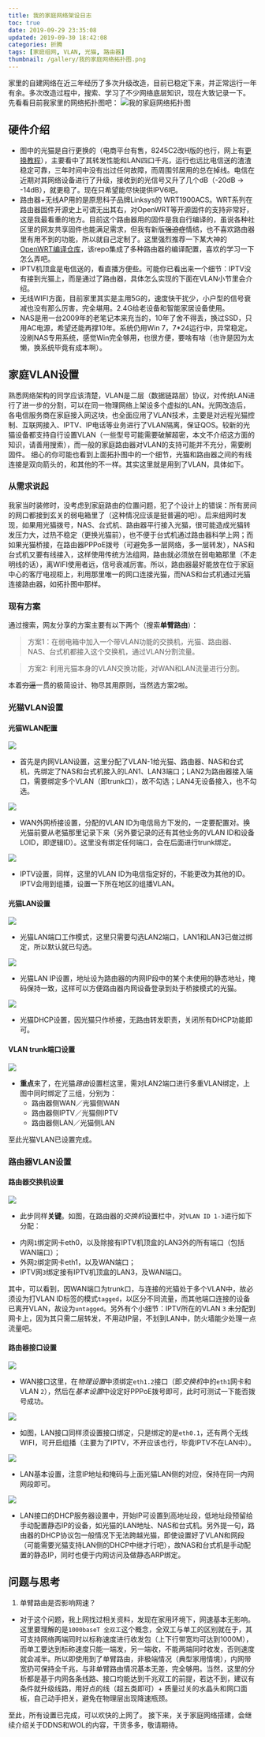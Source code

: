 ```yaml
---
title: 我的家庭网络架设日志
toc: true
date: 2019-09-29 23:35:08
updated: 2019-09-30 18:42:08
categories: 折腾
tags: [家庭组网, VLAN, 光猫, 路由器]
thumbnail: /gallery/我的家庭网络拓扑图.png
---
```


家里的自建网络在近三年经历了多次升级改造，目前已稳定下来，并正常运行一年有余。多次改造过程中，搜索、学习了不少网络底层知识，现在大致记录一下。
先看看目前我家里的网络拓扑图吧：
![我的家庭网络拓扑图](/gallery/我的家庭网络拓扑图.png)

## 硬件介绍
* 图中的光猫是自行更换的（电商平台有售，8245C2改H版的也行，网上有[更换教程](https://post.smzdm.com/p/738418/)），主要看中了其转发性能和LAN四口千兆，运行也远比电信送的渣渣稳定可靠，三年时间中没有出过任何故障，而周围邻居用的总在掉线。电信在近期对其网络设备进行了升级，接收到的光信号又升了几个dB（-20dB -> -14dB），就更稳了。现在只希望能尽快提供IPV6吧。
* 路由器+无线AP用的是原思科子品牌Linksys的 WRT1900ACS。WRT系列在路由器固件开源史上可谓无出其右，对OpenWRT等开源固件的支持非常好，这是我最看重的地方。目前这个路由器用的固件是我自行编译的，虽说各种社区里的网友共享固件也能满足需求，但我有新版~~强迫症~~情结，也不喜欢路由器里有用不到的功能，所以就自己定制了。这里强烈推荐一下某大神的[OpenWRT编译仓库](https://github.com/coolsnowwolf/lede)，该repo集成了多种路由器的编译配置，喜欢的学习一下怎么弄吧。
* IPTV机顶盒是电信送的，看直播方便些。可能你已看出来一个细节：IPTV没有接到光猫上，而是通过了路由器，具体怎么实现的下面在VLAN小节里会介绍。
* 无线WIFI方面，目前家里其实是主用5G的，速度快干扰少，小户型的信号衰减也没有那么厉害，完全堪用。2.4G给老设备和智能家居设备使用。
* NAS是用一台2009年的老笔记本来充当的，10年了舍不得丢，换过SSD，只用AC电源，希望还能再撑10年。系统仍用Win 7，7*24运行中，异常稳定。没刷NAS专用系统，感觉Win完全够用，也很方便，要啥有啥（也许是因为太懒，换系统毕竟有成本啊）。

## 家庭VLAN设置
熟悉网络架构的同学应该清楚，VLAN是二层（数据链路层）协议，对传统LAN进行了进一步的分割，可以在同一物理网络上架设多个虚拟的LAN。光网改造后，各电信服务商在家庭接入网这块，也全面应用了VLAN技术，主要是对远程光猫控制、互联网接入、IPTV、IP电话等业务进行了VLAN隔离，保证QOS。较新的光猫设备都支持自行设置VLAN（一些型号可能需要破解超密，本文不介绍这方面的知识，请善用搜索），而一般的家庭路由器对VLAN的支持可能并不充分，需要刷固件。
细心的你可能也看到上面拓扑图中的一个细节，光猫和路由器之间的有线连接是双向箭头的，和其他的不一样。其实这里就是用到了VLAN，具体如下。
### 从需求说起
我家当时装修时，没考虑到家庭路由的位置问题，犯了个设计上的错误：所有房间的网口都接到玄关的弱电箱里了（这种情况应该是挺普遍的吧）。后来组网时发现，如果用光猫拨号，NAS、台式机、路由器平行接入光猫，很可能造成光猫转发压力大，过热不稳定（更换光猫前），也不便于台式机通过路由器科学上网；而如果光猫桥接，在路由器PPPoE拨号（可避免多一层网络，多一层转发），NAS和台式机又要有线接入，这样使用传统方法组网，路由就必须放在弱电箱那里（不走明线的话），离WIFI使用者远，信号衰减厉害。所以，路由器最好能放在位于家庭中心的客厅电视柜上，利用那里唯一的网口连接光猫，而NAS和台式机通过光猫连接路由器，如拓扑图中那样。
### 现有方案
通过搜索，网友分享的方案主要有以下两个（搜索**单臂路由**）：
> 方案1：在弱电箱中加入一个带VLAN功能的交换机，光猫、路由器、NAS、台式机都接入这个交换机，通过VLAN分割流量。

> 方案2: 利用光猫本身的VLAN交换功能，对WAN和LAN流量进行分割。

本着~~穷逼~~一贯的极简设计、物尽其用原则，当然选方案2啦。
### 光猫VLAN设置
#### 光猫WLAN配置
![](/gallery/15698166127923.jpg)

* 首先是内网VLAN设置，这里分配了VLAN-1给光猫、路由器、NAS和台式机，先绑定了NAS和台式机接入的LAN1、LAN3端口；LAN2为路由器接入端口，需要绑定多个VLAN（即trunk口），故不勾选；LAN4无设备接入，也不勾选。

![](/gallery/15698170131525.jpg)

* WAN外网桥接设置，分配的VLAN ID为电信局方下发的，一定要配置对。换光猫前要从老猫那里记录下来（另外要记录的还有其他业务的VLAN ID和设备LOID，即逻辑ID）。这里没有绑定任何端口，会在后面进行trunk绑定。

![](/gallery/15698174875130.jpg)

* IPTV设置，同样，这里的VLAN ID为电信指定好的，不能更改为其他的ID。IPTV会用到组播，设置一下所在地区的组播VLAN。

#### 光猫LAN设置
![](/gallery/15698176862757.jpg)

* 光猫LAN端口工作模式，这里只需要勾选LAN2端口，LAN1和LAN3已做过绑定，所以默认就已勾选。

![](/gallery/15698180048699.jpg)

* 光猫LAN IP设置，地址设为路由器的内网IP段中的某个未使用的静态地址，掩码保持一致，这样可以方便路由器内网设备登录到处于桥接模式的光猫。

![](/gallery/15698183127247.jpg)

* 光猫DHCP设置，因光猫只作桥接，无路由转发职责，关闭所有DHCP功能即可。

#### VLAN trunk端口设置

![](/gallery/15698185865091.jpg)

* **重点**来了，在光猫*路由*设置栏这里，需对LAN2端口进行多重VLAN绑定，上图中同时绑定了三组，分别为：
  - 路由器侧WAN／光猫侧WAN
  - 路由器侧IPTV／光猫侧IPTV
  - 路由器侧LAN／光猫侧LAN

至此光猫VLAN已设置完成。

### 路由器VLAN设置
#### 路由器交换机设置
![](/gallery/15698192286427.jpg)

* 此步同样**关键**。如图，在路由器的*交换机*设置栏中，对`VLAN ID 1-3`进行如下分配：
 - 内网`1`绑定网卡eth0，以及除接有IPTV机顶盒的LAN3外的所有端口（包括WAN端口）；
 - 外网`2`绑定网卡eth1，以及WAN端口；
 - IPTV网`3`绑定接有IPTV机顶盒的LAN3，及WAN端口。

  其中，可以看到，因WAN端口为trunk口，与连接的光猫处于多个VLAN中，故必须设为打VLAN ID标签的模式`tagged`，以区分不同流量，而其他端口连接的设备已离开VLAN，故设为`untagged`。另外有个小细节：IPTV所在的VLAN `3` 未分配到网卡上，因为其只需二层转发，不用动IP层，不划到LAN中，防火墙能少处理一点流量吧。

#### 路由器接口设置
![](/gallery/15698200530052.jpg)

* WAN接口这里，在*物理设置*中须绑定`eth1.2`接口（即*交换机*中的`eth1`网卡和VLAN `2`），然后在*基本设置*中设定好PPPoE拨号即可，此时可测试一下能否拨号成功。

![](/gallery/15698206303338.jpg)

* 如图，LAN接口同样须设置接口绑定，只是绑定的是`eth0.1`，还有两个无线WIFI，可开启组播（主要为了IPTV，不开应该也行，毕竟IPTV不在LAN中）。

![](/gallery/15698217111214.jpg)

* LAN基本设置，注意IP地址和掩码与上面光猫LAN侧的对应，保持在同一内网网段即可。

![](/gallery/15698212854478.jpg)

* LAN接口的DHCP服务器设置中，开始IP可设置到高地址段，低地址段预留给手动配置静态IP的设备，如光猫的LAN地址、NAS和台式机。另外提一句，路由器的DHCP协议包一般情况下无法跨越光猫，即使设置好了VLAN和网段（可能需要光猫支持LAN侧的DHCP中继才行吧），故NAS和台式机是手动配置的静态IP，同时也便于内网访问及做静态ARP绑定。

## 问题与思考

1. 单臂路由是否影响网速？
 - 对于这个问题，我上网找过相关资料，发现在家用环境下，网速基本无影响。这里要理解的是`1000baseT 全双工`这个概念，全双工与单工的区别就在于，其可支持网络两端同时以标称速度进行收发包（上下行带宽均可达到1000M），而单工要达到标称速度只能一端发，另一端收，不能两端同时收发，否则速度就会减半。所以即使用到了单臂路由，非极端情况（典型家用情境），内网带宽扔可保持全千兆，与非单臂路由情况基本无差，完全够用。当然，这里的分析都是基于内网各条线路、接口均能达到千兆双工的前提，若达不到，建议有条件就升级线路，用好点的线（超五类即可）+ 质量过关的水晶头和网口面板，自己动手把关，避免在物理层出现降速瓶颈。

至此，所有设置已完成，可以欢快的上网了。
接下来，关于家庭网络搭建，会继续介绍关于DDNS和WOL的内容，干货多多，敬请期待。


